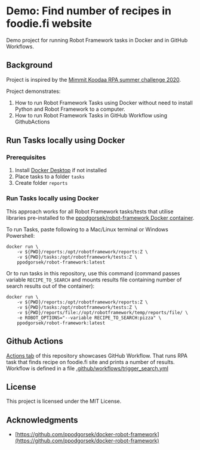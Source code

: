 
# Demo: Find number of recipes in foodie.fi website

Demo project for running Robot Framework tasks in Docker and in GitHub Workflows.

## Background

Project is inspired by the [Mimmit Koodaa RPA summer challenge 2020](https://mimmitkoodaa.ohjelmistoebusiness.fi/blogi/rpa-summer-challenge/). 

Project demonstrates:
1. How to run Robot Framework Tasks using Docker without need to install Python and Robot Framework to a computer.
2. How to run Robot Framework Tasks in GitHub Workflow using GithubActions 

## Run Tasks locally using Docker

### Prerequisites

1. Install [Docker Desktop](https://www.docker.com/products/docker-desktop) if not installed
2. Place tasks to a folder `tasks`
3. Create folder `reports`

### Run Tasks locally using Docker

This approach works for all Robot Framework tasks/tests that utilise libraries pre-installed to the [ppodgorsek/robot-framework Docker container](https://hub.docker.com/r/ppodgorsek/robot-framework).

To run Tasks, paste following to a Mac/Linux terminal or Windows Powershell:

```
docker run \
    -v ${PWD}/reports:/opt/robotframework/reports:Z \
    -v ${PWD}/tasks:/opt/robotframework/tests:Z \
    ppodgorsek/robot-framework:latest
```

Or to run tasks in this repository, use this command (command passes variable `RECIPE_TO_SEARCH` and mounts results file containing number of search results out of the container):

```
docker run \
    -v ${PWD}/reports:/opt/robotframework/reports:Z \
    -v ${PWD}/tasks:/opt/robotframework/tests:Z \
    -v ${PWD}/reports/file://opt/robotframework/temp/reports/file/ \
    -e ROBOT_OPTIONS="--variable RECIPE_TO_SEARCH:pizza" \
    ppodgorsek/robot-framework:latest
```

## Github Actions

[Actions tab](https://github.com/laojala/rpa_challenge/actions) of this repository showcases GitHub Workflow. That runs RPA task that finds recipe on foodie.fi site and prints a number of results. Workflow is defined in a file [.github/workflows/trigger_search.yml](.github/workflows/trigger_search.yml)

## License

This project is licensed under the MIT License.

## Acknowledgments

* [https://github.com/ppodgorsek/docker-robot-framework](https://github.com/ppodgorsek/docker-robot-framework)

